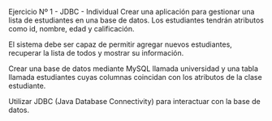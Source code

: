 Ejercicio Nº 1 - JDBC - Individual
Crear una aplicación para gestionar una lista de estudiantes en una base de datos. Los estudiantes tendrán atributos como id, nombre, edad y calificación.


El sistema debe ser capaz de permitir agregar nuevos estudiantes, recuperar la lista de todos y mostrar su información.


Crear una base de datos mediante MySQL llamada universidad y una tabla llamada estudiantes cuyas columnas coincidan con los atributos de la clase estudiante.


Utilizar JDBC (Java Database Connectivity) para interactuar con la base de datos.